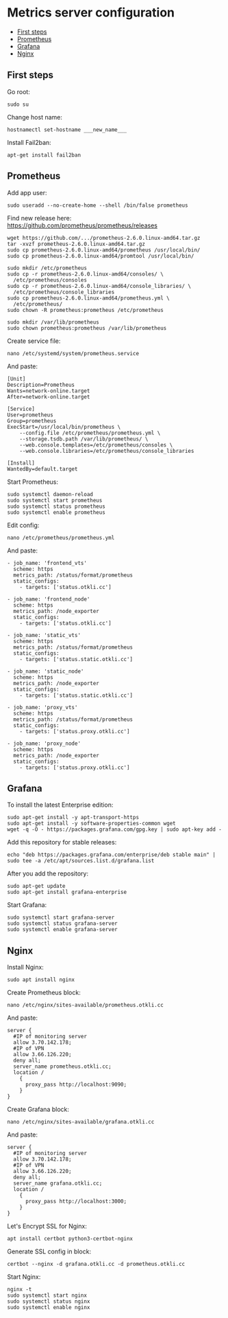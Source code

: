 # Metrics server configuration
  * [First steps](#first-steps)
  * [Prometheus](#prometheus)
  * [Grafana](#grafana)
  * [Nginx](#nginx)
## First steps
Go root:
```
sudo su
```
Change host name:
```
hostnamectl set-hostname ___new_name___
```
Install Fail2ban:
```
apt-get install fail2ban
```
## Prometheus
Add app user:
```
sudo useradd --no-create-home --shell /bin/false prometheus
```
Find new release here: https://github.com/prometheus/prometheus/releases
```
wget https://github.com/.../prometheus-2.6.0.linux-amd64.tar.gz
tar -xvzf prometheus-2.6.0.linux-amd64.tar.gz
sudo cp prometheus-2.6.0.linux-amd64/prometheus /usr/local/bin/
sudo cp prometheus-2.6.0.linux-amd64/promtool /usr/local/bin/

sudo mkdir /etc/prometheus
sudo cp -r prometheus-2.6.0.linux-amd64/consoles/ \
  /etc/prometheus/consoles
sudo cp -r prometheus-2.6.0.linux-amd64/console_libraries/ \
  /etc/prometheus/console_libraries
sudo cp prometheus-2.6.0.linux-amd64/prometheus.yml \
  /etc/prometheus/
sudo chown -R prometheus:prometheus /etc/prometheus

sudo mkdir /var/lib/prometheus
sudo chown prometheus:prometheus /var/lib/prometheus
```
Create service file:
```
nano /etc/systemd/system/prometheus.service
```
And paste:
```
[Unit]
Description=Prometheus
Wants=network-online.target
After=network-online.target

[Service]
User=prometheus
Group=prometheus
ExecStart=/usr/local/bin/prometheus \
    --config.file /etc/prometheus/prometheus.yml \
    --storage.tsdb.path /var/lib/prometheus/ \
    --web.console.templates=/etc/prometheus/consoles \
    --web.console.libraries=/etc/prometheus/console_libraries

[Install]
WantedBy=default.target
```
Start Prometheus:
```
sudo systemctl daemon-reload
sudo systemctl start prometheus
sudo systemctl status prometheus
sudo systemctl enable prometheus
```
Edit config:
```
nano /etc/prometheus/prometheus.yml
```
And paste:
```
- job_name: 'frontend_vts'
  scheme: https
  metrics_path: /status/format/prometheus
  static_configs:
    - targets: ['status.otkli.cc']

- job_name: 'frontend_node'
  scheme: https
  metrics_path: /node_exporter
  static_configs:
    - targets: ['status.otkli.cc']

- job_name: 'static_vts'
  scheme: https
  metrics_path: /status/format/prometheus
  static_configs:
    - targets: ['status.static.otkli.cc']

- job_name: 'static_node'
  scheme: https
  metrics_path: /node_exporter
  static_configs:
    - targets: ['status.static.otkli.cc']

- job_name: 'proxy_vts'
  scheme: https
  metrics_path: /status/format/prometheus
  static_configs:
    - targets: ['status.proxy.otkli.cc']

- job_name: 'proxy_node'
  scheme: https
  metrics_path: /node_exporter
  static_configs:
    - targets: ['status.proxy.otkli.cc']
```      
        
        
## Grafana
To install the latest Enterprise edition:
```
sudo apt-get install -y apt-transport-https
sudo apt-get install -y software-properties-common wget
wget -q -O - https://packages.grafana.com/gpg.key | sudo apt-key add -
```
Add this repository for stable releases:
```
echo "deb https://packages.grafana.com/enterprise/deb stable main" | sudo tee -a /etc/apt/sources.list.d/grafana.list
```
After you add the repository:
```
sudo apt-get update
sudo apt-get install grafana-enterprise
```
Start Grafana:
```
sudo systemctl start grafana-server
sudo systemctl status grafana-server
sudo systemctl enable grafana-server
```
## Nginx
Install Nginx:
```
sudo apt install nginx
```
Create Prometheus block:
```
nano /etc/nginx/sites-available/prometheus.otkli.cc
```
And paste:
```
server {
  #IP of monitoring server
  allow 3.70.142.178;
  #IP of VPN
  allow 3.66.126.220;
  deny all;
  server_name prometheus.otkli.cc;
  location /
    {
      proxy_pass http://localhost:9090;
    }
}
```
Create Grafana block:
```
nano /etc/nginx/sites-available/grafana.otkli.cc
```
And paste:
```
server {
  #IP of monitoring server
  allow 3.70.142.178;
  #IP of VPN
  allow 3.66.126.220;
  deny all;
  server_name grafana.otkli.cc;
  location /
    {
      proxy_pass http://localhost:3000;
    }
}
```
Let's Encrypt SSL for Nginx:
```
apt install certbot python3-certbot-nginx
```
Generate SSL config in block:
```
certbot --nginx -d grafana.otkli.cc -d prometheus.otkli.cc
```
Start Nginx:
```
nginx -t
sudo systemctl start nginx
sudo systemctl status nginx
sudo systemctl enable nginx
```


